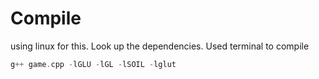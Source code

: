 # Compile

using linux for this. Look up the dependencies. Used terminal to compile
```cpp
g++ game.cpp -lGLU -lGL -lSOIL -lglut
```
